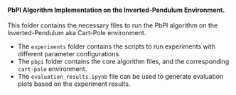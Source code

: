 #### PbPI Algorithm Implementation on the Inverted-Pendulum Environment.

This folder contains the necessary files to run the PbPI algorithm on the Inverted-Pendulum aka Cart-Pole environment.

- The `experiments` folder contains the scripts to run experiments with different parameter configurations.
- The `pbpi` folder contains the core algorithm files, and the corresponding `cart-pole` environment.
- The `evaluation_results.ipynb` file can be used to generate evaluation plots based on the experiment results.
